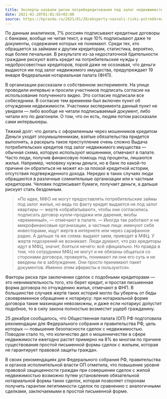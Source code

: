 ```yaml
---
title: Эксперты назвали риски потребкредитования под залог недвижимости
date: 2021-01-20T01:01:01+03:00
source: https://kpravda.ru/2021/01/20/eksperty-nazvali-riski-potrebkreditovaniya-pod-zalog-nedvizhimosti/
---
```


По данным аналитиков, 7% россиян подписывают кредитные договоры с банками, вообще не читая текст, а еще 10% подписывают даже те документы, содержание которых не понимают. Среди тех, кто обращается за займами к другим кредиторам, статистика, вероятно, еще более печальная. В результате из-за недостаточной бдительности граждане рискуют взять кредит на потребительские нужды у недобросовестных кредиторов, порой даже не осознавая, что деньги выдаются им под залог недвижимого имущества, предупреждает 19 января Федеральная нотариальная палата (ФНП).

В организации рассказали о собственном эксперименте. На улице проводили интервью и просили участников подписать согласие на использование полученного видео. Это согласие подписали все собеседники. В согласие тем временем был включен пункт об отчуждении недвижимости. Участники эксперимента данный пункт не увидели — либо вообще не читали подписываемый документ, либо читали его по диагонали. О том, что он есть, людям потом рассказали сами интервьюеры.

Тяжкий долг: что делать с оформленным через мошенников кредитом
Деньги уходят злоумышленникам, взятые обязательства придется выполнять, а раскрыть такое преступление очень сложно
Выдача потребительских кредитов под залог недвижимого имущества — обычная схема, которую используют мошенники, отмечают в палате. Часто люди, получив финансовую помощь под проценты, лишаются жилья. Например, человеку нужны деньги, но в банк по какой-то причине он обратиться не может из-за плохой кредитной истории, отсутствия подтвержденного дохода. Нередко в таких случаях люди обращаются в различные сомнительные организации или к частным кредиторам. Человек подписывает бумаги, получает деньги, а дальше рискует стать бездомным.

> «По идее, МФО не могут предоставлять потребительские займы под залог жилья, но ведь по факту кредит выдается не под залог квартиры — жертв «обрабатывают», чтобы они согласились подписать договор купли-продажи или дарения, якобы «временный», — отмечают в палате. — Иногда так работают и не микрофинансовые организации, а частные лица: именуют себя инвесторами, ищут жертв в интернете или через сарафанное радио. А дальше та же схема: выдают заем, приводят в МФЦ. У жертв подозрений не возникает. Люди думают, что раз кредиторы идут в МФЦ, значит, бояться нечего: всё официально. Но правда в том, что сотрудники МФЦ не могут и не обязаны общаться со сторонами договора, проверять, понимают ли они его суть и не введены ли в заблуждение. Они просто принимают пакет документов. Именно этим аферисты и пользуются».

Факторы риска при заключении сделок с подобными кредиторами — это невнимательность того, кто берет кредит, и простая письменная форма договора по отчуждению жилья, отмечают в ФНП. В большинстве случаев жертв таких историй могло бы уберечь от беды своевременное обращение к нотариусу: при нотариальной форме договора такие махинации невозможны, и даже если нотариус допустит подобное, то в силу закона полностью возместит ущерб гражданину.

25 декабря сообщалось, что Общественная палата (ОП) РФ подготовила рекомендации для Федерального собрания и правительства РФ, цель которых — повышение безопасности сделок с недвижимостью. Поводом стало то, что количество дел о мошенничестве в сфере недвижимости ежегодно растет примерно на 8% во многом по причине существования простой письменной формы сделок с жильем, которая не гарантирует правовой защиты граждан.

В своих рекомендациях для Федерального собрания РФ, правительства и органов исполнительной власти ОП отметила, что повышение уровня правовой защищенности граждан при совершении сделок с жилой недвижимостью возможно путем установления обязательной нотариальной формы таких сделок, которая позволяет сторонам получить гарантии легитимности сделок по сравнению с аналогичными сделками, заключаемыми в простой письменной форме.